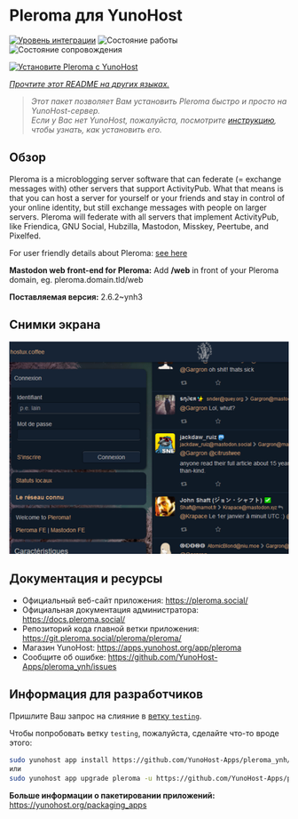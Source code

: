 <!--
Важно: этот README был автоматически сгенерирован <https://github.com/YunoHost/apps/tree/master/tools/readme_generator>
Он НЕ ДОЛЖЕН редактироваться вручную.
-->

# Pleroma для YunoHost

[![Уровень интеграции](https://dash.yunohost.org/integration/pleroma.svg)](https://ci-apps.yunohost.org/ci/apps/pleroma/) ![Состояние работы](https://ci-apps.yunohost.org/ci/badges/pleroma.status.svg) ![Состояние сопровождения](https://ci-apps.yunohost.org/ci/badges/pleroma.maintain.svg)

[![Установите Pleroma с YunoHost](https://install-app.yunohost.org/install-with-yunohost.svg)](https://install-app.yunohost.org/?app=pleroma)

*[Прочтите этот README на других языках.](./ALL_README.md)*

> *Этот пакет позволяет Вам установить Pleroma быстро и просто на YunoHost-сервер.*  
> *Если у Вас нет YunoHost, пожалуйста, посмотрите [инструкцию](https://yunohost.org/install), чтобы узнать, как установить его.*

## Обзор

Pleroma is a microblogging server software that can federate (= exchange messages with) other servers that support ActivityPub. What that means is that you can host a server for yourself or your friends and stay in control of your online identity, but still exchange messages with people on larger servers. Pleroma will federate with all servers that implement ActivityPub, like Friendica, GNU Social, Hubzilla, Mastodon, Misskey, Peertube, and Pixelfed.

For user friendly details about Pleroma: [see here](https://blog.soykaf.com/post/what-is-pleroma/)

**Mastodon web front-end for Pleroma:** Add **/web** in front of your Pleroma domain, eg. pleroma.domain.tld/web


**Поставляемая версия:** 2.6.2~ynh3

## Снимки экрана

![Снимок экрана Pleroma](./doc/screenshots/screenshot1.png)

## Документация и ресурсы

- Официальный веб-сайт приложения: <https://pleroma.social/>
- Официальная документация администратора: <https://docs.pleroma.social/>
- Репозиторий кода главной ветки приложения: <https://git.pleroma.social/pleroma/pleroma/>
- Магазин YunoHost: <https://apps.yunohost.org/app/pleroma>
- Сообщите об ошибке: <https://github.com/YunoHost-Apps/pleroma_ynh/issues>

## Информация для разработчиков

Пришлите Ваш запрос на слияние в [ветку `testing`](https://github.com/YunoHost-Apps/pleroma_ynh/tree/testing).

Чтобы попробовать ветку `testing`, пожалуйста, сделайте что-то вроде этого:

```bash
sudo yunohost app install https://github.com/YunoHost-Apps/pleroma_ynh/tree/testing --debug
или
sudo yunohost app upgrade pleroma -u https://github.com/YunoHost-Apps/pleroma_ynh/tree/testing --debug
```

**Больше информации о пакетировании приложений:** <https://yunohost.org/packaging_apps>
